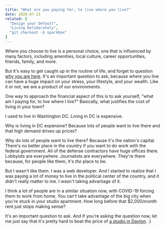 ```yaml
---
title: "What are you paying for, to live where you live?"
date: 2020-07-21
related: [
  "Design your Default",
  "Living Deliberately",
  "git checkout -b sparkbox"
]
---
```


Where you choose to live is a personal choice, one that is influenced by many factors, including amenities, local culture, career opportunities, friends, family, and more.

But it's easy to get caught up in the routine of life, and forget to question [why you are here](https://sivers.org/here). It's an important question to ask, because where you live can have a huge impact on your stress, your lifestyle, and your wealth. Like it or not, we are a product of our environments.

One way to approach the financial aspect of this is to ask yourself, "what am I paying for, to live where I live?" Basically, what justifies the cost of living in your town?

I used to live in Washington DC. Living in DC is expensive.

Why is living in DC expensive? Because lots of people want to live there and that high demand drives up prices?

Why do lots of people want to live there? Because it's the nation's capital. There's no better place in the country if you want to do work with the federal government. All of the defense contractors have huge offices there. Lobbyists are everywhere. Journalists are everywhere. They're there because, for people like them, it's *the* place to be.

But I wasn't like them. I was a web developer. And I started to realize that I was paying a lot of money to live in the political center of the country, and it didn't really matter to me. I wasn't taking advantage of it.

I think a lot of people are in a similar situation now, with COVID-19 forcing them to work from home. You can't take advantage of the big city when you're stuck in your studio apartment. How long before that $2,000/month rent just stops making sense?

It's an important question to ask. And if you're asking the question now, let me just say that it's pretty hard to beat the price of [a studio in Dayton](https://www.apartments.com/dayton-oh/studios/?bb=-typ3w6g8I0344n-4B). :)
